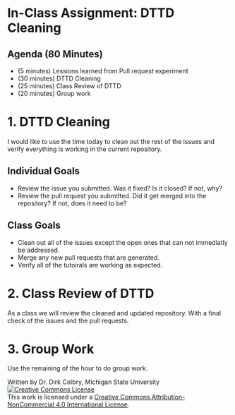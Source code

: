 # In-Class Assignment: DTTD Cleaning

## Agenda (80 Minutes)

- (5 minutes) Lessions learned from Pull request experiment
- (30 minutes) DTTD Cleaning
- (25 minutes) Class Review of DTTD
- (20 minutes) Group  work

# 1. DTTD Cleaning

I would like to use the time today to clean out the rest of the issues and verify everything is working in the current repository.

## Individual Goals

- Review the issue you submitted. Was it fixed?  Is it closed? If not, why?  
- Review the pull request you submitted.  Did it get merged into the repository?  If not, does it need to be? 

## Class Goals

- Clean out all of the issues except the open ones that can not immediatly be addressed.
- Merge any new pull requests that are generated. 
- Verify all of the tutoirals are working as expected. 


# 2. Class Review of DTTD

As a class we will review the cleaned and updated repository. With a final check of the issues and the pull requests. 

# 3. Group Work

Use the remaining of the hour to do group work. 

Written by Dr. Dirk Colbry, Michigan State University
<a rel="license" href="http://creativecommons.org/licenses/by-nc/4.0/"><img alt="Creative Commons License" style="border-width:0" src="https://i.creativecommons.org/l/by-nc/4.0/88x31.png" /></a><br />This work is licensed under a <a rel="license" href="http://creativecommons.org/licenses/by-nc/4.0/">Creative Commons Attribution-NonCommercial 4.0 International License</a>.
